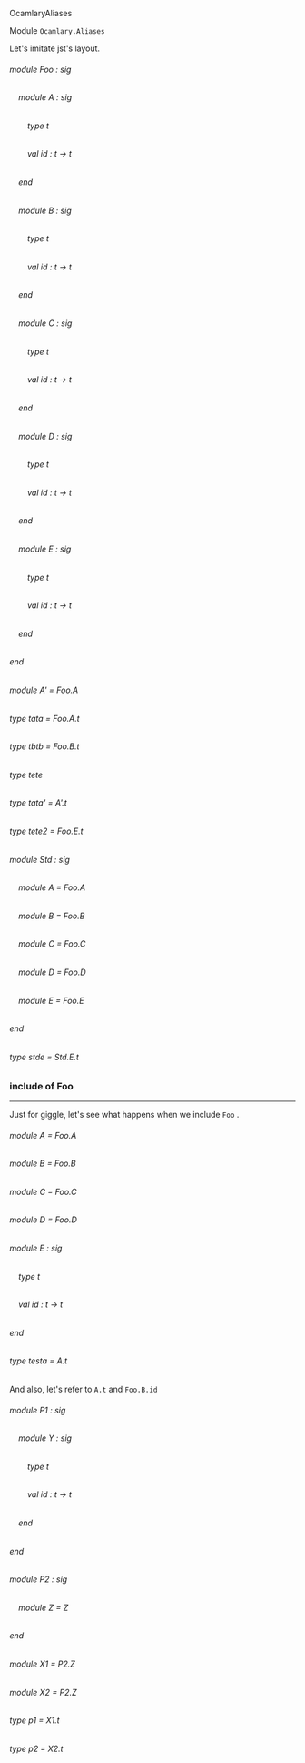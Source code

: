 OcamlaryAliases

Module  `` Ocamlary.Aliases `` 

Let's imitate jst's layout.
###### module Foo : sig

######     module A : sig

######         type t

######         val id : t -> t


######     end

######     module B : sig

######         type t

######         val id : t -> t


######     end

######     module C : sig

######         type t

######         val id : t -> t


######     end

######     module D : sig

######         type t

######         val id : t -> t


######     end

######     module E : sig

######         type t

######         val id : t -> t


######     end


###### end

###### module A' = Foo.A

###### type tata = Foo.A.t

###### type tbtb = Foo.B.t

###### type tete

###### type tata' = A'.t

###### type tete2 = Foo.E.t

###### module Std : sig

######     module A = Foo.A

######     module B = Foo.B

######     module C = Foo.C

######     module D = Foo.D

######     module E = Foo.E


###### end

###### type stde = Std.E.t


### include of Foo
---

Just for giggle, let's see what happens when we include  `` Foo `` .
###### module A = Foo.A

###### module B = Foo.B

###### module C = Foo.C

###### module D = Foo.D

###### module E : sig

######     type t

######     val id : t -> t


###### end

###### type testa = A.t

And also, let's refer to  `` A.t ``  and  `` Foo.B.id `` 
###### module P1 : sig

######     module Y : sig

######         type t

######         val id : t -> t


######     end


###### end

###### module P2 : sig

######     module Z = Z


###### end

###### module X1 = P2.Z

###### module X2 = P2.Z

###### type p1 = X1.t

###### type p2 = X2.t

